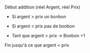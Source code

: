 Début addition (réel Argent, réel Prix)

+ Si argent > prix     un bonbon
+ Si argent < prix     pas de bonbon

+ Tant que argent > prix
    → Bonbon +1

Fin jusqu'à ce que argent < prix

